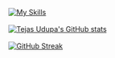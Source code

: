 [![My Skills](https://skillicons.dev/icons?i=linux,c,cpp,java,dart,flutter,git,androidstudio,py)](https://skillicons.dev)
<br></br>
[![Tejas Udupa's GitHub stats](https://github-readme-stats.vercel.app/api?username=trax85&show_icons=true&theme=radical)](https://github.com/anuraghazra/github-readme-stats)
<br></br>
[![GitHub Streak](https://streak-stats.demolab.com/?user=trax85&theme=dark)](https://git.io/streak-stats)




